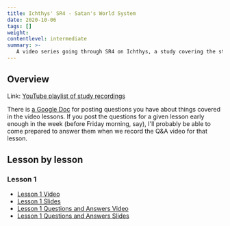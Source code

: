 ```yaml
---
title: Ichthys' SR4 - Satan's World System
date: 2020-10-06
tags: []
weight: 
contentlevel: intermediate
summary: >-
   A video series going through SR4 on Ichthys, a study covering the structure and organization of Satan's world system. Satan is the present ruler of this world (only because God lets him, for this short time), and tries by all means to deceive us and distract us from the truth. By formally studying his strategies and tactics, we can learn to see through his illusions, and come to appreciate the spiritual realities that are actually at work in the world.
---
```


## Overview

Link: [YouTube playlist of study recordings](https://www.youtube.com/playlist?list=PLcqAebKsBWy-0I_RPPIU0S1jdywU7ZNw4)

There is [a Google Doc](https://docs.google.com/document/d/1vKx7rnNMglihjHCiAniayAuvZ5ScZ3zLJ4p3HM_dTNE/edit?usp=sharing) for posting questions you have about things covered in the video lessons. If you post the questions for a given lesson early enough in the week (before Friday morning, say), I'll probably be able to come prepared to answer them when we record the Q&A video for that lesson.

## Lesson by lesson

### Lesson 1

- [Lesson 1 Video](https://www.youtube.com/watch?v=CnIpsUyhN10&list=PLcqAebKsBWy-0I_RPPIU0S1jdywU7ZNw4&index=1)
- [Lesson 1 Slides](lesson-1-slides.html)
- [Lesson 1 Questions and Answers Video](https://www.youtube.com/watch?v=eqtCDR-RVjc&list=PLcqAebKsBWy-0I_RPPIU0S1jdywU7ZNw4&index=2)
- [Lesson 1 Questions and Answers Slides](lesson-1-questions-and-answers-slides.html)

